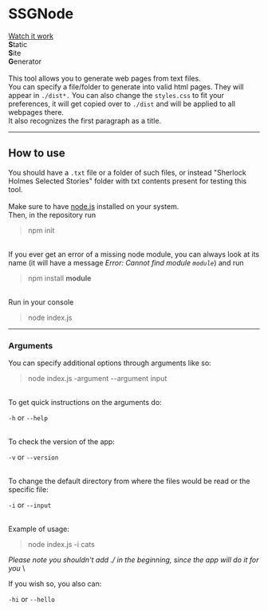 # SSGNode  
[Watch it work](https://sirinoks.github.io/SSGNode/)  
**S**tatic\
**S**ite\
**G**enerator\
\
This tool allows you to generate web pages from text files.\
You can specify a file/folder to generate into valid html pages. They will appear in `./dist*.`
You can also change the `styles.css` to fit your preferences, it will get copied over to `./dist` and will be applied to all webpages there.\
It also recognizes the first paragraph as a title.

---

## How to use
You should have a `.txt` file or a folder of such files, or instead "Sherlock Holmes Selected Stories" folder with txt contents present for testing this tool.\
\
Make sure to have [node.js](https://nodejs.org/en/download/) installed on your system.\
Then, in the repository run

> npm init

\
If you ever get an error of a missing node module, you can always look at its name (it will have a message *Error: Cannot find module `module`*) and run

> npm install **module**

\
Run in your console

> node index.js

***
### Arguments
You can specify additional options through arguments like so:

> node index.js -argument --argument input

\
To get quick instructions on the arguments do:

 `-h` or `--help`

\
To check the version of the app:

`-v` or `--version`

\
To change the default directory from where the files would be read or the specific file:

`-i` or `--input` 

\
Example of usage:

> node index.js -i cats

*Please note you shouldn't add ./ in the beginning, since the app will do it for you*
\

If you wish so, you also can:

`-hi` or `--hello`
